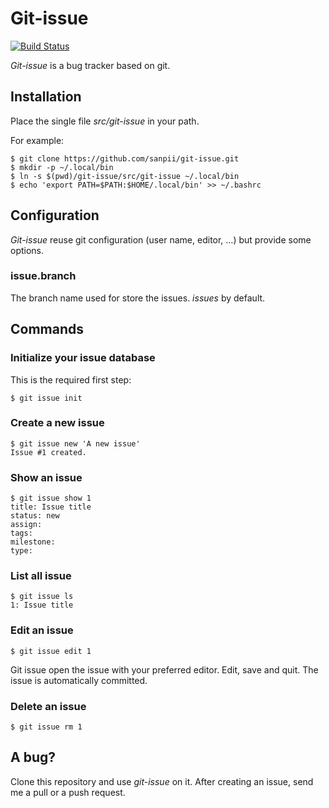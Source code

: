 # Git-issue

[![Build Status](https://ci.homecomputing.fr/git-issue/build/status)](https://ci.homecomputing.fr/git-issue)

*Git-issue* is a bug tracker based on git.

## Installation

Place the single file *src/git-issue* in your path.

For example:

    $ git clone https://github.com/sanpii/git-issue.git
    $ mkdir -p ~/.local/bin
    $ ln -s $(pwd)/git-issue/src/git-issue ~/.local/bin
    $ echo 'export PATH=$PATH:$HOME/.local/bin' >> ~/.bashrc

## Configuration

*Git-issue* reuse git configuration (user name, editor, …) but provide some
options.

### issue.branch

The branch name used for store the issues. *issues* by default.

## Commands

### Initialize your issue database

This is the required first step:

    $ git issue init

### Create a new issue

    $ git issue new 'A new issue'
    Issue #1 created.

### Show an issue

    $ git issue show 1
    title: Issue title
    status: new
    assign:
    tags:
    milestone:
    type:

### List all issue

    $ git issue ls
    1: Issue title

### Edit an issue

    $ git issue edit 1

Git issue open the issue with your preferred editor. Edit, save and quit. The
issue is automatically committed.

### Delete an issue

    $ git issue rm 1

## A bug?

Clone this repository and use *git-issue* on it. After creating an issue, send
me a pull or a push request.

